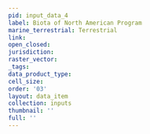 ```yaml
---
pid: input_data_4
label: Biota of North American Program
marine_terrestrial: Terrestrial
link: 
open_closed: 
jurisdiction: 
raster_vector: 
_tags: 
data_product_type: 
cell_size: 
order: '03'
layout: data_item
collection: inputs
thumbnail: ''
full: ''
---
```


